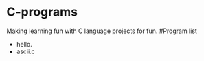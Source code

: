 # C-programs

Making learning fun with C language projects for fun.
#Program list
* hello.
* ascii.c
